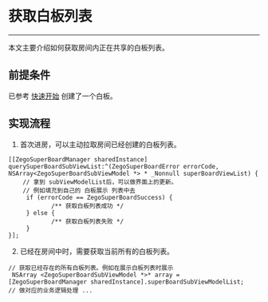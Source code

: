 # 获取白板列表

- - -

本文主要介绍如何获取房间内正在共享的白板列表。

## 前提条件

已参考 [快速开始](/super-board-ios/quick-start/create-white-board) 创建了一个白板。


## 实现流程
1. 首次进房，可以主动拉取房间已经创建的白板列表。

```objc
[[ZegoSuperBoardManager sharedInstance] querySuperBoardSubViewList:^(ZegoSuperBoardError errorCode, NSArray<ZegoSuperBoardSubViewModel *> * _Nonnull superBoardViewList) {
    // 拿到 subViewModelList后，可以做界面上的更新。
    // 例如填充到自己的 白板展示 列表中去
     if (errorCode == ZegoSuperBoardSuccess) {
            /** 获取白板列表成功 */
     } else {
            /** 获取白板列表失败 */
     } 
}];
```


2. 已经在房间中时，需要获取当前所有的白板列表。

```objc
// 获取已经存在的所有白板列表。例如在展示白板列表时展示
 NSArray <ZegoSuperBoardSubViewModel *>* array = [ZegoSuperBoardManager sharedInstance].superBoardSubViewModelList;
// 做对应的业务逻辑处理 ...
```
